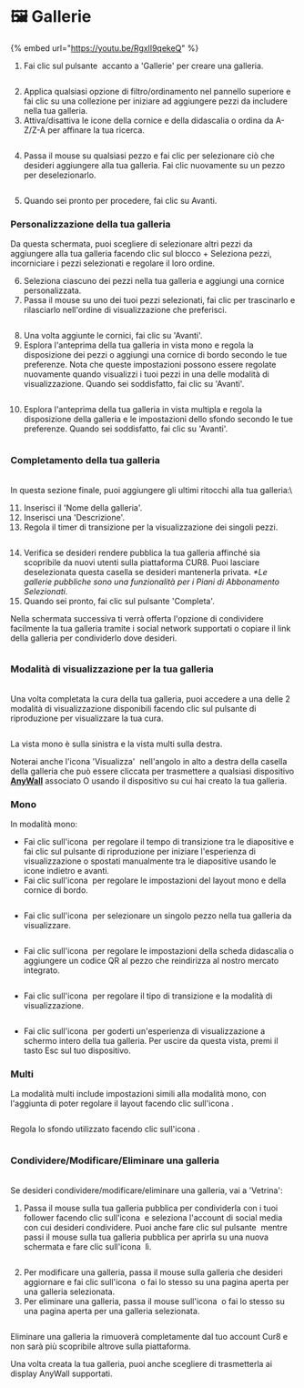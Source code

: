 # 🖼️ Gallerie

{% embed url="https://youtu.be/RgxlI9qekeQ" %}

1. Fai clic sul pulsante <img src="../../../.gitbook/assets/Screenshot 2024-04-12 at 08.27.05.png" alt="" data-size="line"> accanto a 'Gallerie' per creare una galleria.

<figure><img src="../../../.gitbook/assets/Screenshot 2025-01-03 at 11.03.19.png" alt=""><figcaption></figcaption></figure>

2. Applica qualsiasi opzione di filtro/ordinamento nel pannello superiore e fai clic su una collezione per iniziare ad aggiungere pezzi da includere nella tua galleria.
3. Attiva/disattiva le icone della cornice e della didascalia o ordina da A-Z/Z-A per affinare la tua ricerca.

<figure><img src="../../../.gitbook/assets/Screenshot 2025-01-03 at 11.07.18.png" alt=""><figcaption></figcaption></figure>

4. Passa il mouse su qualsiasi pezzo e fai clic per selezionare ciò che desideri aggiungere alla tua galleria. Fai clic nuovamente su un pezzo per deselezionarlo.

<figure><img src="../../../.gitbook/assets/Screenshot 2025-01-03 at 11.05.21.png" alt=""><figcaption></figcaption></figure>

5. Quando sei pronto per procedere, fai clic su Avanti.

### Personalizzazione della tua galleria

Da questa schermata, puoi scegliere di selezionare altri pezzi da aggiungere alla tua galleria facendo clic sul blocco + Seleziona pezzi, incorniciare i pezzi selezionati e regolare il loro ordine.

6. Seleziona ciascuno dei pezzi nella tua galleria e aggiungi una cornice personalizzata.
7. Passa il mouse su uno dei tuoi pezzi selezionati, fai clic per trascinarlo e rilasciarlo nell'ordine di visualizzazione che preferisci.

<figure><img src="../../../.gitbook/assets/Untitled design (1) (1).gif" alt=""><figcaption></figcaption></figure>

8. Una volta aggiunte le cornici, fai clic su 'Avanti'.
9. Esplora l'anteprima della tua galleria in vista mono e regola la disposizione dei pezzi o aggiungi una cornice di bordo secondo le tue preferenze. Nota che queste impostazioni possono essere regolate nuovamente quando visualizzi i tuoi pezzi in una delle modalità di visualizzazione. Quando sei soddisfatto, fai clic su 'Avanti'.

<figure><img src="../../../.gitbook/assets/Screenshot 2025-01-03 at 11.51.41.png" alt=""><figcaption></figcaption></figure>

10. Esplora l'anteprima della tua galleria in vista multipla e regola la disposizione della galleria e le impostazioni dello sfondo secondo le tue preferenze. Quando sei soddisfatto, fai clic su 'Avanti'.

<figure><img src="../../../.gitbook/assets/Screenshot 2025-01-03 at 11.53.23.png" alt=""><figcaption></figcaption></figure>

### Completamento della tua galleria

\
In questa sezione finale, puoi aggiungere gli ultimi ritocchi alla tua galleria:\

11. Inserisci il 'Nome della galleria'.
12. Inserisci una 'Descrizione'.
13. Regola il timer di transizione per la visualizzazione dei singoli pezzi.

<figure><img src="../../../.gitbook/assets/Screenshot 2025-01-03 at 11.55.44.png" alt=""><figcaption></figcaption></figure>

14. Verifica se desideri rendere pubblica la tua galleria affinché sia scopribile da nuovi utenti sulla piattaforma CUR8. Puoi lasciare deselezionata questa casella se desideri mantenerla privata. _\*Le gallerie pubbliche sono una funzionalità per i Piani di Abbonamento Selezionati._ 
15. Quando sei pronto, fai clic sul pulsante 'Completa'.

Nella schermata successiva ti verrà offerta l'opzione di condividere facilmente la tua galleria tramite i social network supportati o copiare il link della galleria per condividerlo dove desideri.

<figure><img src="../../../.gitbook/assets/Screenshot 2025-01-03 at 11.58.07.png" alt=""><figcaption></figcaption></figure>

### Modalità di visualizzazione per la tua galleria

\
Una volta completata la cura della tua galleria, puoi accedere a una delle 2 modalità di visualizzazione disponibili facendo clic sul pulsante di riproduzione per visualizzare la tua cura.

<figure><img src="../../../.gitbook/assets/Screenshot 2025-03-21 at 10.15.29.png" alt=""><figcaption></figcaption></figure>

La vista mono è sulla sinistra e la vista multi sulla destra.

Noterai anche l'icona 'Visualizza' <img src="../../../.gitbook/assets/Screenshot 2025-01-03 at 12.03.25.png" alt="" data-size="line"> nell'angolo in alto a destra della casella della galleria che può essere cliccata per trasmettere a qualsiasi dispositivo [**AnyWall**](https://www.anywall.io) associato O usando il dispositivo su cui hai creato la tua galleria.

### Mono

In modalità mono:

* Fai clic sull'icona <img src="../../../.gitbook/assets/Screenshot 2024-04-12 at 10.21.08.png" alt="" data-size="line"> per regolare il tempo di transizione tra le diapositive e fai clic sul pulsante di riproduzione per iniziare l'esperienza di visualizzazione o spostati manualmente tra le diapositive usando le icone indietro e avanti.
* Fai clic sull'icona <img src="../../../.gitbook/assets/Screenshot 2024-04-12 at 10.18.36.png" alt="" data-size="line"> per regolare le impostazioni del layout mono e della cornice di bordo.

<figure><img src="../../../.gitbook/assets/Screenshot 2024-07-10 at 15.32.43.png" alt=""><figcaption></figcaption></figure>

* Fai clic sull'icona <img src="../../../.gitbook/assets/Screenshot 2024-04-12 at 10.23.12.png" alt="" data-size="line"> per selezionare un singolo pezzo nella tua galleria da visualizzare.

<figure><img src="../../../.gitbook/assets/Screenshot 2024-07-10 at 15.33.41.png" alt=""><figcaption></figcaption></figure>

* Fai clic sull'icona <img src="../../../.gitbook/assets/Screenshot 2024-07-10 at 15.35.31.png" alt="" data-size="line"> per regolare le impostazioni della scheda didascalia o aggiungere un codice QR al pezzo che reindirizza al nostro mercato integrato.

<figure><img src="../../../.gitbook/assets/Screenshot 2024-07-10 at 15.36.04.png" alt=""><figcaption></figcaption></figure>

* Fai clic sull'icona <img src="../../../.gitbook/assets/Screenshot 2024-04-12 at 10.26.05.png" alt="" data-size="line"> per regolare il tipo di transizione e la modalità di visualizzazione.

<figure><img src="../../../.gitbook/assets/Screenshot 2024-07-10 at 15.34.37.png" alt=""><figcaption></figcaption></figure>

* Fai clic sull'icona <img src="../../../.gitbook/assets/Screenshot 2024-04-12 at 11.22.57.png" alt="" data-size="line"> per goderti un'esperienza di visualizzazione a schermo intero della tua galleria. Per uscire da questa vista, premi il tasto Esc sul tuo dispositivo.

### Multi

La modalità multi include impostazioni simili alla modalità mono, con l'aggiunta di poter regolare il layout facendo clic sull'icona <img src="../../../.gitbook/assets/Screenshot 2024-04-12 at 11.28.36.png" alt="" data-size="line">.

<figure><img src="../../../.gitbook/assets/Screenshot 2024-07-11 at 15.55.14.png" alt=""><figcaption></figcaption></figure>

Regola lo sfondo utilizzato facendo clic sull'icona <img src="../../../.gitbook/assets/Screenshot 2024-04-12 at 11.29.15.png" alt="" data-size="line">.

<figure><img src="../../../.gitbook/assets/Screenshot 2024-07-10 at 15.39.29.png" alt=""><figcaption></figcaption></figure>

### Condividere/Modificare/Eliminare una galleria

\
Se desideri condividere/modificare/eliminare una galleria, vai a 'Vetrina':

1. Passa il mouse sulla tua galleria pubblica per condividerla con i tuoi follower facendo clic sull'icona <img src="../../../.gitbook/assets/Screenshot 2024-07-10 at 15.26.24.png" alt="" data-size="line"> e seleziona l'account di social media con cui desideri condividere. Puoi anche fare clic sul pulsante <img src="../../../.gitbook/assets/Screenshot 2024-07-11 at 15.56.45.png" alt="" data-size="line"> mentre passi il mouse sulla tua galleria pubblica per aprirla su una nuova schermata e fare clic sull'icona <img src="../../../.gitbook/assets/Screenshot 2024-07-10 at 15.26.24.png" alt="" data-size="line"> lì.

<figure><img src="../../../.gitbook/assets/Screenshot 2025-01-03 at 12.08.31.png" alt=""><figcaption></figcaption></figure>

2. Per modificare una galleria, passa il mouse sulla galleria che desideri aggiornare e fai clic sull'icona <img src="../../../.gitbook/assets/Screenshot 2024-04-12 at 11.39.40.png" alt="" data-size="line"> o fai lo stesso su una pagina aperta per una galleria selezionata.
3. Per eliminare una galleria, passa il mouse sull'icona <img src="../../../.gitbook/assets/Screenshot 2024-04-12 at 11.40.39.png" alt="" data-size="line"> o fai lo stesso su una pagina aperta per una galleria selezionata.

<figure><img src="../../../.gitbook/assets/Screenshot 2025-01-03 at 12.11.41.png" alt=""><figcaption></figcaption></figure>

Eliminare una galleria la rimuoverà completamente dal tuo account Cur8 e non sarà più scopribile altrove sulla piattaforma.

Una volta creata la tua galleria, puoi anche scegliere di trasmetterla ai display AnyWall supportati.